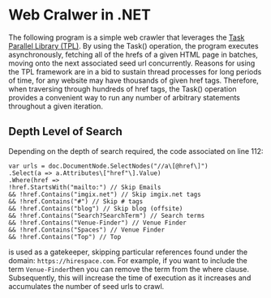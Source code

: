 # Web Cralwer in .NET
The following program is a simple web crawler that leverages the [Task Parallel Library (TPL)](https://docs.microsoft.com/en-us/dotnet/standard/parallel-programming/task-based-asynchronous-programming#tasks-threads-and-culture). By using the Task() operation, the program executes asynchronously, fetching all of the hrefs of a given HTML page in batches, moving onto the next associated seed url concurrently. Reasons for using the TPL framework are in a bid to sustain thread processes for long periods of time, for any website may have thousands of given href tags. Therefore, when traversing through hundreds of href tags, the Task() operation provides a convenient way to run any number of arbitrary statements throughout a given iteration.

## Depth Level of Search
Depending on the depth of search required, the code associated on line 112:

    var urls = doc.DocumentNode.SelectNodes("//a\[@href\]")  
    .Select(a => a.Attributes\["href"\].Value)  
    .Where(href =>  
    !href.StartsWith("mailto:") // Skip Emails  
    && !href.Contains("imgix.net") // Skip imgix.net tags  
    && !href.Contains("#") // Skip # tags  
    && !href.Contains("blog") // Skip blog (offsite)  
    && !href.Contains("Search?SearchTerm") // Search terms  
    && !href.Contains("Venue-Finder") // Venue Finder  
    && !href.Contains("Spaces") // Venue Finder  
    && !href.Contains("Top") // Top 
is used as a gatekeeper, skipping particular references found under the domain: `https://hirespace.com`. For example, if you want to include the term `Venue-Finder`then you can remove the term from the where clause. Subsequently, this will increase the time of execution as it increases and accumulates the number of seed urls to crawl.

